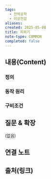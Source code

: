 ```yaml
---
tags:
  - 전력공학
  - 이상전압
aliases: 
created: 2025-05-08
title: 피뢰기
note-type: COMMON
completed: false
---
```


## 내용(Content)
### 정의

### 동작 원리

### 구비조건

###  

## 질문 & 확장

(없음)

## 연결 노트

## 출처(링크)

